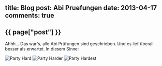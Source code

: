 title: Blog
post: Abi Pruefungen
date: 2013-04-17
comments: true
---

## {{ page["post"] }}
<!--%
from datetime import datetime
date = datetime.strptime(page["date"], "%Y-%m-%d").strftime("%B %d, %Y")
print "*Posted at %s.*" % date
%-->

Ahhh... Das war's, alle Abi Prüfungen sind geschrieben. Und es lief überall besser als erwartet. In diesem Sinne:

![Party Hard][hard]
![Party Harder][harder]
![Party Hardest][hardest]

 [hard]: img/party1.gif
 [harder]: img/party2.gif
 [hardest]: img/party3.gif